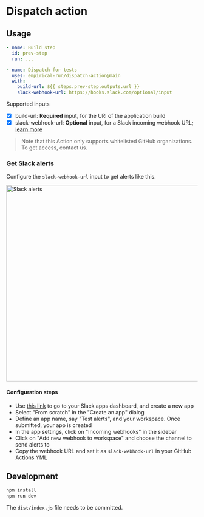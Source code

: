 # Dispatch action

## Usage

```yml
- name: Build step
  id: prev-step
  run: ...

- name: Dispatch for tests
  uses: empirical-run/dispatch-action@main
  with:
    build-url: ${{ steps.prev-step.outputs.url }}
    slack-webhook-url: https://hooks.slack.com/optional/input
```

Supported inputs
- [x] build-url: **Required** input, for the URl of the application build
- [x] slack-webhook-url: **Optional** input, for a Slack incoming webhook URL; [learn more](#get-slack-alerts)

> Note that this Action only supports whitelisted GitHub organizations. To get access, contact us.

### Get Slack alerts

Configure the `slack-webhook-url` input to get alerts like this.

<img width="517" alt="Slack alerts" src="https://github.com/empirical-run/dispatch-action/assets/284612/32ec902a-c8d0-48d6-afe3-447e0aaec049">

#### Configuration steps

- Use [this link](https://api.slack.com/apps?new_app=1) to go to your Slack apps dashboard, and create a new app
- Select "From scratch" in the "Create an app" dialog
- Define an app name, say "Test alerts", and your workspace. Once submitted, your app is created
- In the app settings, click on "Incoming webhooks" in the sidebar
- Click on "Add new webhook to workspace" and choose the channel to send alerts to
- Copy the webhook URL and set it as `slack-webhook-url` in your GitHub Actions YML

## Development

```sh
npm install
npm run dev
```

The `dist/index.js` file needs to be committed.
